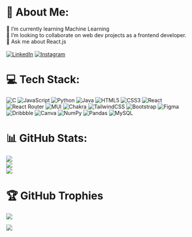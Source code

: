 # 💫 About Me:
🌱 I’m currently learning Machine Learning<br>👯 I’m looking to collaborate on web dev projects as a frontend developer.<br>💬 Ask me about React.js<br><br>
[![LinkedIn](https://img.shields.io/badge/LinkedIn-%230077B5.svg?logo=linkedin&logoColor=white)](https://www.linkedin.com/in/vishwa-jarsaniya/) 
[![Instagram](https://img.shields.io/badge/Instagram-%23E4405F.svg?logo=Instagram&logoColor=white)](https://instagram.com/vishwaaa_j) 


# 💻 Tech Stack:
![C](https://img.shields.io/badge/c-%2300599C.svg?style=for-the-badge&logo=c&logoColor=white) ![JavaScript](https://img.shields.io/badge/javascript-%23323330.svg?style=for-the-badge&logo=javascript&logoColor=%23F7DF1E) ![Python](https://img.shields.io/badge/python-3670A0?style=for-the-badge&logo=python&logoColor=ffdd54) ![Java](https://img.shields.io/badge/java-%23ED8B00.svg?style=for-the-badge&logo=openjdk&logoColor=white) ![HTML5](https://img.shields.io/badge/html5-%23E34F26.svg?style=for-the-badge&logo=html5&logoColor=white) ![CSS3](https://img.shields.io/badge/css3-%231572B6.svg?style=for-the-badge&logo=css3&logoColor=white)  ![React](https://img.shields.io/badge/react-%2320232a.svg?style=for-the-badge&logo=react&logoColor=%2361DAFB) ![React Router](https://img.shields.io/badge/React_Router-CA4245?style=for-the-badge&logo=react-router&logoColor=white)  ![MUI](https://img.shields.io/badge/MUI-%230081CB.svg?style=for-the-badge&logo=mui&logoColor=white) ![Chakra](https://img.shields.io/badge/chakra-%234ED1C5.svg?style=for-the-badge&logo=chakraui&logoColor=white) ![TailwindCSS](https://img.shields.io/badge/tailwindcss-%2338B2AC.svg?style=for-the-badge&logo=tailwind-css&logoColor=white)  ![Bootstrap](https://img.shields.io/badge/bootstrap-%238511FA.svg?style=for-the-badge&logo=bootstrap&logoColor=white) ![Figma](https://img.shields.io/badge/figma-%23F24E1E.svg?style=for-the-badge&logo=figma&logoColor=white) ![Dribbble](https://img.shields.io/badge/Dribbble-EA4C89?style=for-the-badge&logo=dribbble&logoColor=white) ![Canva](https://img.shields.io/badge/Canva-%2300C4CC.svg?style=for-the-badge&logo=Canva&logoColor=white)  ![NumPy](https://img.shields.io/badge/numpy-%23013243.svg?style=for-the-badge&logo=numpy&logoColor=white) ![Pandas](https://img.shields.io/badge/pandas-%23150458.svg?style=for-the-badge&logo=pandas&logoColor=white) ![MySQL](https://img.shields.io/badge/mysql-%2300000f.svg?style=for-the-badge&logo=mysql&logoColor=white)

# 📊 GitHub Stats:
![](https://github-readme-stats.vercel.app/api?username=VishwaJarsaniya&theme=chartreuse-dark&hide_border=false&include_all_commits=false&count_private=false)<br/>
![](https://github-readme-streak-stats.herokuapp.com/?user=VishwaJarsaniya&theme=chartreuse-dark&hide_border=false)<br/>
![](https://github-readme-stats.vercel.app/api/top-langs/?username=VishwaJarsaniya&theme=chartreuse-dark&hide_border=false&include_all_commits=false&count_private=false&layout=compact)

# 🏆 GitHub Trophies
![](https://github-profile-trophy.vercel.app/?username=VishwaJarsaniya&theme=buddhism&no-frame=false&no-bg=true&margin-w=4)


[![](https://visitcount.itsvg.in/api?id=VishwaJarsaniya&icon=5&color=8)](https://visitcount.itsvg.in)

